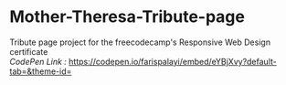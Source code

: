 # Mother-Theresa-Tribute-page

Tribute page project for the freecodecamp's Responsive Web Design certificate <br>
*CodePen Link :* https://codepen.io/farispalayi/embed/eYBjXvy?default-tab=&theme-id=
